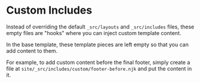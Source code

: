 # Custom Includes

Instead of overriding the default `_src/layouts` and `_src/includes`
files, these empty files are "hooks" where you can inject custom
template content.

In the base template, these template pieces are left empty so that
you can add content to them.

For example, to add custom content before the final footer, simply
create a file at `site/_src/includes/custom/footer-before.njk` and
put the content in it.
